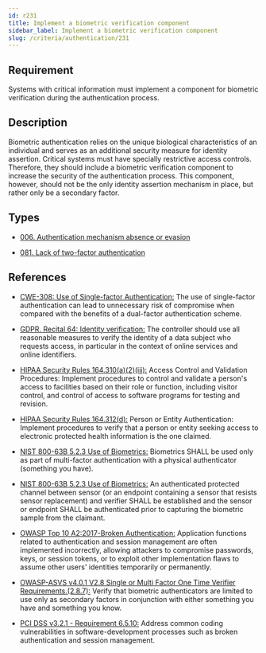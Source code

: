 ```yaml
---
id: r231
title: Implement a biometric verification component
sidebar_label: Implement a biometric verification component
slug: /criteria/authentication/231
---
```


## Requirement

Systems with critical information must implement a component
for biometric verification during the authentication process.

## Description

Biometric authentication relies on the unique biological characteristics of an
individual and serves as an additional security measure for identity assertion.
Critical systems must have specially restrictive access controls.
Therefore, they should include a biometric verification component to increase
the security of the authentication process.
This component, however, should not be the only
identity assertion mechanism in place,
but rather only be a secondary factor.

## Types

- [006. Authentication mechanism absence or evasion](https://docs.fluidattacks.com/types/006)

- [081. Lack of two-factor authentication](https://fluidattacks.com/products/rules/findings/081/)

## References

- [CWE-308: Use of Single-factor Authentication:](https://cwe.mitre.org/data/definitions/308.html)
The use of single-factor authentication can lead to unnecessary risk of
compromise when compared with the benefits of a dual-factor authentication
scheme.

- [GDPR. Recital 64: Identity verification:](https://gdpr-info.eu/recitals/no-64/)
The controller should use all reasonable measures to verify the identity of a
data subject who requests access,
in particular in the context of online services and online identifiers.

- [HIPAA Security Rules 164.310(a)(2)(iii):](https://www.law.cornell.edu/cfr/text/45/164.310)
Access Control and Validation Procedures: Implement procedures
to control and validate a person's access to facilities
based on their role or function, including visitor control,
and control of access to software programs for testing and revision.

- [HIPAA Security Rules 164.312(d):](https://www.law.cornell.edu/cfr/text/45/164.312)
Person or Entity Authentication:
Implement procedures to verify that a person or entity
seeking access to electronic protected health information
is the one claimed.

- [NIST 800-63B 5.2.3 Use of Biometrics:](https://pages.nist.gov/800-63-3/sp800-63b.html)
Biometrics SHALL be used only as part of multi-factor authentication with a
physical authenticator (something you have).

- [NIST 800-63B 5.2.3 Use of Biometrics:](https://pages.nist.gov/800-63-3/sp800-63b.html)
An authenticated protected channel between sensor
(or an endpoint containing a sensor that resists sensor replacement)
and verifier SHALL be established and the sensor or endpoint SHALL be
authenticated prior to capturing the biometric sample from the claimant.

- [OWASP Top 10 A2:2017-Broken Authentication:](https://owasp.org/www-project-top-ten/OWASP_Top_Ten_2017/Top_10-2017_A2-Broken_Authentication)
Application functions related to authentication and session management are
often implemented incorrectly,
allowing attackers to compromise passwords, keys, or session tokens,
or to exploit other implementation flaws to assume other users' identities
temporarily or permanently.

- [OWASP-ASVS v4.0.1 V2.8 Single or Multi Factor One Time Verifier Requirements.(2.8.7):](https://owasp.org/www-project-application-security-verification-standard/)
Verify that biometric authenticators are limited to use only as secondary
factors in conjunction with either something you have and something you know.

- [PCI DSS v3.2.1 - Requirement 6.5.10:](https://www.pcisecuritystandards.org/documents/PCI_DSS_v3-2-1.pdf)
Address common coding vulnerabilities in software-development processes such as
broken authentication and session management.
